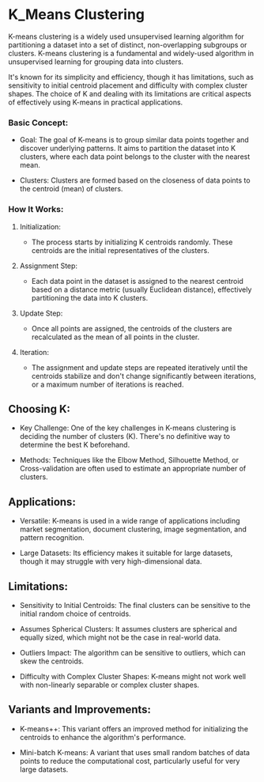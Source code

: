 # K_Means Clustering 


K-means clustering is a widely used unsupervised learning algorithm for partitioning a dataset into a set of distinct, non-overlapping subgroups or clusters. K-means clustering is a fundamental and widely-used algorithm in unsupervised learning for grouping data into clusters. 

It's known for its simplicity and efficiency, though it has limitations, such as sensitivity to initial centroid placement and difficulty with complex cluster shapes. The choice of K and dealing with its limitations are critical aspects of effectively using K-means in practical applications.

### Basic Concept:

- Goal: The goal of K-means is to group similar data points together and discover underlying patterns. It aims to partition the dataset into K clusters, where each data point belongs to the cluster with the nearest mean.

- Clusters: Clusters are formed based on the closeness of data points to the centroid (mean) of clusters.


### How It Works:

1. Initialization:
   - The process starts by initializing K centroids randomly. These centroids are the initial representatives of the clusters.

2. Assignment Step:
   - Each data point in the dataset is assigned to the nearest centroid based on a distance metric (usually Euclidean distance), effectively partitioning the data into K clusters.

3. Update Step:
   - Once all points are assigned, the centroids of the clusters are recalculated as the mean of all points in the cluster.

4. Iteration:
   - The assignment and update steps are repeated iteratively until the centroids stabilize and don't change significantly between iterations, or a maximum number of iterations is reached.


## Choosing K:

- Key Challenge: One of the key challenges in K-means clustering is deciding the number of clusters (K). There's no definitive way to determine the best K beforehand.

- Methods: Techniques like the Elbow Method, Silhouette Method, or Cross-validation are often used to estimate an appropriate number of clusters.

## Applications:

- Versatile: K-means is used in a wide range of applications including market segmentation, document clustering, image segmentation, and pattern recognition.

- Large Datasets: Its efficiency makes it suitable for large datasets, though it may struggle with very high-dimensional data.

## Limitations:

- Sensitivity to Initial Centroids: The final clusters can be sensitive to the initial random choice of centroids.

- Assumes Spherical Clusters: It assumes clusters are spherical and equally sized, which might not be the case in real-world data.

- Outliers Impact: The algorithm can be sensitive to outliers, which can skew the centroids.

- Difficulty with Complex Cluster Shapes: K-means might not work well with non-linearly separable or complex cluster shapes.

## Variants and Improvements:

- K-means++: This variant offers an improved method for initializing the centroids to enhance the algorithm's performance.

- Mini-batch K-means: A variant that uses small random batches of data points to reduce the computational cost, particularly useful for very large datasets.
